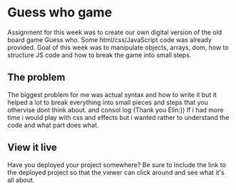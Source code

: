 # Guess who game

Assignment for this week was to create our own digital version of the old board game Guess who.
Some html/css/JavaScript code was already provided. Goal of this week was to manipulate objects, arrays, dom, how to structure JS code and how to break the game into small steps.

## The problem

The biggest problem for me was actual syntax and how to write it but it helped a lot to break everything into small pieces and steps that you othervise dont think about. and consol log (Thank you Elin:))
If i had more time i would play with css and effects but i wanted rather to understand the code and what part does what.

## View it live

Have you deployed your project somewhere? Be sure to include the link to the deployed project so that the viewer can click around and see what it's all about.
